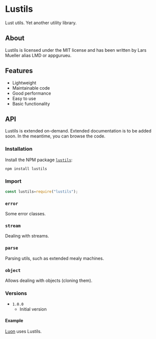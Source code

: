 # Lustils

Lust utils. Yet another utility library.

## About

Lustils is licensed under the MIT license and has been written by Lars Mueller alias LMD or appgurueu.

## Features

* Lightweight
* Maintainable code
* Good performance
* Easy to use
* Basic functionality

## API

Lustils is extended on-demand. Extended documentation is to be added soon. In the meantime, you can browse the code.

### Installation

Install the NPM package [`lustils`](https://npmjs.com/package/lustils):
```bash
npm install lustils
```

### Import

```javascript
const lustils=require("lustils");
```

### `error`

Some error classes.

### `stream`

Dealing with streams.

### `parse`

Parsing utils, such as extended mealy machines.

### `object`

Allows dealing with objects (cloning them).

### Versions

* `1.0.0`
  * Initial version

#### Example

[Luon](https://github.com/appgurueu/luon) uses Lustils.
